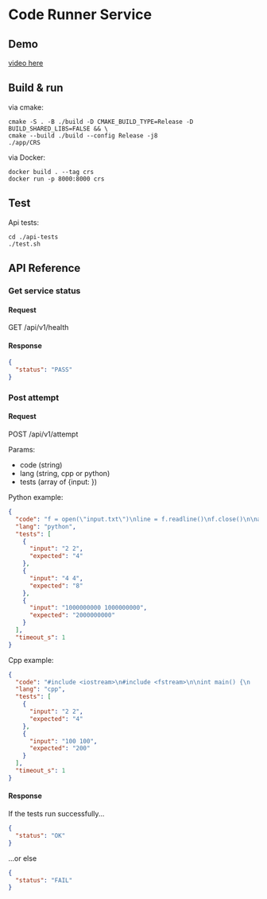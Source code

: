 # Code Runner Service

## Demo

[video here](https://drive.google.com/file/d/17UXyFd7rWriJbLWzVJ_R0CXKYPD7tpu1/view?usp=drive_link)

## Build & run

via cmake:

```shell
cmake -S . -B ./build -D CMAKE_BUILD_TYPE=Release -D BUILD_SHARED_LIBS=FALSE && \
cmake --build ./build --config Release -j8
./app/CRS
```

via Docker:

```shell
docker build . --tag crs
docker run -p 8000:8000 crs
```

## Test

Api tests:

```shell
cd ./api-tests
./test.sh
```

## API Reference

### Get service status

#### Request

GET /api/v1/health

#### Response

```json
{
  "status": "PASS"
}
```

### Post attempt

#### Request

POST /api/v1/attempt

Params:

- code (string)
- lang (string, cpp or python)
- tests (array of {input: })

Python example:

```json
{
  "code": "f = open(\"input.txt\")\nline = f.readline()\nf.close()\n\na = int(line.split(\" \")[0])\nb = int(line.split(\" \")[1])\n\nf = open(\"output.txt\", \"w\")\nf.write(str(a + b))\nf.close()",
  "lang": "python",
  "tests": [
    {
      "input": "2 2",
      "expected": "4"
    },
    {
      "input": "4 4",
      "expected": "8"
    },
    {
      "input": "1000000000 1000000000",
      "expected": "2000000000"
    }
  ],
  "timeout_s": 1
}
```

Cpp example:

```json
{
  "code": "#include <iostream>\n#include <fstream>\n\nint main() {\n    std::ifstream inputFile(\"input.txt\");\n    std::ofstream outputFile(\"output.txt\");\n\n    if (!inputFile ||!outputFile) {\n        std::cerr << \"Error: Unable to open input or output file.\" << std::endl;\n        return 1;\n    }\n\n    int num1, num2, sum;\n    inputFile >> num1 >> num2;\n\n    if (inputFile.fail()) {\n        std::cerr << \"Error: Invalid input in input.txt.\" << std::endl;\n        return 1;\n    }\n\n    sum = num1 + num2;\n    outputFile << sum;\n\n    inputFile.close();\n    outputFile.close();\n\n    return 0;\n}",
  "lang": "cpp",
  "tests": [
    {
      "input": "2 2",
      "expected": "4"
    },
    {
      "input": "100 100",
      "expected": "200"
    }
  ],
  "timeout_s": 1
}
```

#### Response

If the tests run successfully...

```json
{
  "status": "OK"
}
```

...or else

```json
{
  "status": "FAIL"
}
```
